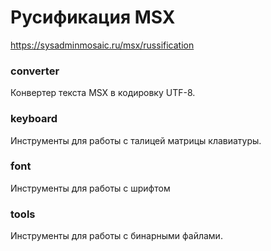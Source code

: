 # Русификация MSX
https://sysadminmosaic.ru/msx/russification

### converter
Конвертер текста MSX в кодировку UTF-8.

### keyboard
Инструменты для работы с талицей матрицы клавиатуры.

### font
Инструменты для работы с шрифтом

### tools
Инструменты для работы с бинарными файлами.
